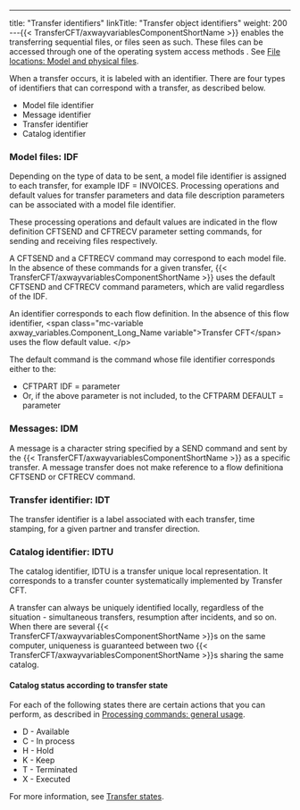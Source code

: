 ---
title: "Transfer  identifiers"
linkTitle: "Transfer object identifiers"
weight: 200
---{{< TransferCFT/axwayvariablesComponentShortName  >}} enables the transferring sequential files, or files seen
as such. These files can be accessed through one of the operating system
access methods . See [File locations: Model and physical files](../../create_transfers_start_here/model_and_physical_file_concepts).

When a transfer occurs, it is labeled with an identifier. There are
four types of identifiers that can correspond with a transfer, as described
below.

- Model
    file identifier
- Message
    identifier
- Transfer
    identifier
- Catalog
    identifier

<span id="Model_files__IDF"></span>

### Model files: IDF

Depending on the type of data to be sent, a model file identifier is assigned to each transfer, for example
IDF = INVOICES. Processing operations and default values for transfer
parameters and data file description parameters can be associated with
a model file identifier.

These processing operations and default values are indicated in the flow definition
CFTSEND and CFTRECV parameter setting commands, for sending and receiving
files respectively.

A CFTSEND and a CFTRECV command may correspond to each model
file. In the absence of these commands for a given transfer, {{< TransferCFT/axwayvariablesComponentShortName  >}} uses the default CFTSEND and CFTRECV command parameters, which are
valid regardless of the IDF.

An identifier corresponds to each flow definition. In the absence of this flow identifier, &lt;span class="mc-variable axway_variables.Component_Long_Name variable">Transfer CFT&lt;/span> uses the flow default value.
&lt;/p>

The default command is the command whose file identifier corresponds either to the:

- CFTPART
    IDF = parameter
- Or, if the above
    parameter is not included, to the CFTPARM DEFAULT
    = parameter

<span id="Messages__IDM"></span>

### Messages: IDM

A message is a character string specified by a SEND command and sent
by the {{< TransferCFT/axwayvariablesComponentShortName  >}} as a specific transfer. A message transfer does not make reference to a flow definitiona CFTSEND or CFTRECV command.

<span id="Transfer_identifier__IDT"></span>

### Transfer identifier: IDT

The transfer identifier is a label associated with each transfer, time
stamping, for a given partner and transfer direction.

<span id="Catalog_identifier__IDTU"></span>

### Catalog identifier: IDTU

The catalog identifier, IDTU
is a transfer unique local representation. It corresponds to a transfer
counter systematically implemented by Transfer CFT.

A transfer can always be uniquely identified locally, regardless of
the situation - simultaneous transfers, resumption after incidents, and
so on. When there are several {{< TransferCFT/axwayvariablesComponentShortName  >}}s on the same computer, uniqueness
is guaranteed between two {{< TransferCFT/axwayvariablesComponentShortName  >}}s sharing the same catalog.

#### Catalog status according to transfer state

For each of the following states there are certain actions that you can perform, as described in [Processing commands: general usage](../../about_transfer_processing/proc_commands).

- D - Available
- C - In process
- H - Hold
- K - Keep
- T - Terminated
- X - Executed

For more information, see [Transfer states](../delayed_transfers).
